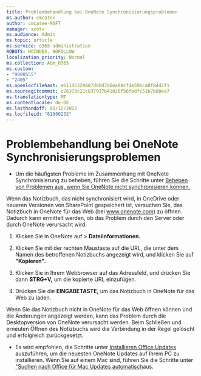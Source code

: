 ```yaml
---
title: Problembehandlung bei OneNote Synchronisierungsproblemen
ms.author: cmcatee
author: cmcatee-MSFT
manager: scotv
ms.audience: Admin
ms.topic: article
ms.service: o365-administration
ROBOTS: NOINDEX, NOFOLLOW
localization_priority: Normal
ms.collection: Adm_O365
ms.custom:
- "9000555"
- "2405"
ms.openlocfilehash: e611d5329887d0bd7b6ea08cf4e59bca0f8442f1
ms.sourcegitcommit: c26373c21c837937b41026f56fedfc51b7b80ea7
ms.translationtype: MT
ms.contentlocale: de-DE
ms.lasthandoff: 01/12/2022
ms.locfileid: "61960232"
---
```

# <a name="troubleshoot-onenote-sync-issues"></a>Problembehandlung bei OneNote Synchronisierungsproblemen

* Um die häufigsten Probleme im Zusammenhang mit OneNote Synchronisierung zu beheben, führen Sie die Schritte unter [Beheben von Problemen aus, wenn Sie OneNote nicht synchronisieren können.](https://support.office.com/article/Fix-issues-when-you-can-t-sync-OneNote-299495ef-66d1-448f-90c1-b785a6968d45)

Wenn das Notizbuch, das nicht synchronisiert wird, in OneDrive oder neueren Versionen von SharePoint gespeichert ist, versuchen Sie, das Notizbuch in OneNote für das Web (bei www.onenote.com) zu öffnen. Dadurch kann ermittelt werden, ob das Problem durch den Server oder durch OneNote verursacht wird.

1. Klicken Sie in OneNote auf  >  **Dateiinformationen.**

2. Klicken Sie mit der rechten Maustaste auf die URL, die unter dem Namen des betroffenen Notizbuchs angezeigt wird, und klicken Sie auf **"Kopieren".**

3. Klicken Sie in Ihrem Webbrowser auf das Adressfeld, und drücken Sie dann **STRG+V,** um die kopierte URL einzufügen.

4. Drücken Sie die **EINGABETASTE,** um das Notizbuch in OneNote für das Web zu laden.

Wenn Sie das Notizbuch nicht in OneNote für das Web öffnen können und die Änderungen angezeigt werden, kann das Problem durch die Desktopversion von OneNote verursacht werden. Beim Schließen und erneuten Öffnen des Notizbuchs wird die Verbindung in der Regel gelöscht und erfolgreich zurückgesetzt.

* Es wird empfohlen, die Schritte unter [Installieren Office Updates](https://support.office.com/article/Install-Office-updates-2ab296f3-7f03-43a2-8e50-46de917611c5) auszuführen, um die neuesten OneNote Updates auf Ihrem PC zu installieren. Wenn Sie auf einem Mac sind, führen Sie die Schritte unter ["Suchen nach Office für Mac Updates automatisch](https://support.office.com/article/update-office-for-mac-automatically-bfd1e497-c24d-4754-92ab-910a4074d7c1)aus.